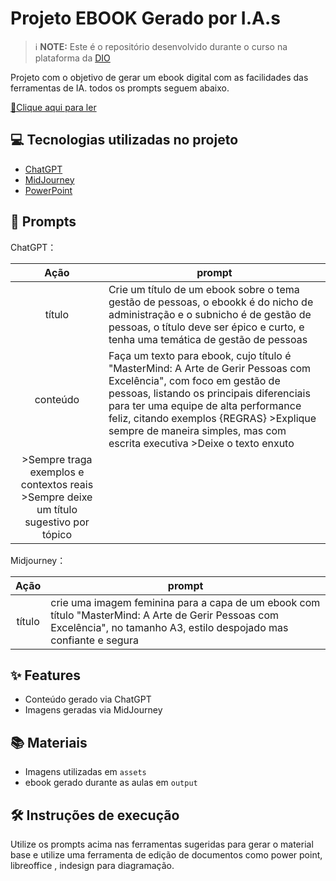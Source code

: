 # Projeto EBOOK Gerado por I.A.s


 > ℹ️ **NOTE:** Este é o repositório desenvolvido durante o curso na plataforma da [DIO](https://dio.me)

Projeto com o objetivo de gerar um ebook digital com as facilidades das ferramentas de IA. todos os prompts
seguem abaixo.

<a href="https://github.com/felipeAguiarCode/prompts-recipe-to-create-a-ebook/blob/main/output/ebook%20-%20css%20jedi%20output.pdf" title="View PDF now"> 📕Clique aqui para ler</a>

## 💻 Tecnologias utilizadas no projeto

- [ChatGPT](https://chat.openai.com/) 
- [MidJourney](https://www.midjourney.com/app/)
- [PowerPoint](https://www.microsoft.com/en/microsoft-365/powerpoint)

## 🧠 Prompts


ChatGPT：

|   Ação   | prompt                                                                                                                                                                                                                                                                         |
| :------: | ------------------------------------------------------------------------------------------------------------------------------------------------------------------------------------------------------------------------------------------------------------------------------ |
|  título  | Crie um título de um ebook sobre o tema gestão de pessoas, o ebookk é do nicho de administração e o subnicho é de gestão de pessoas, o título deve ser épico e curto, e tenha uma temática de gestão de pessoas |
| conteúdo | Faça um texto para ebook, cujo título é "MasterMind: A Arte de Gerir Pessoas com Excelência", com foco em gestão de pessoas, listando os principais diferenciais para ter uma equipe de alta performance feliz, citando exemplos {REGRAS} >Explique sempre de maneira simples, mas com escrita executiva >Deixe o texto enxuto
>Sempre traga exemplos e contextos reais >Sempre deixe um título sugestivo por tópico |


Midjourney：

|  Ação  | prompt                                                                                 |
| :----: | -------------------------------------------------------------------------------------- |
| título | crie uma imagem feminina para a capa de um ebook com título "MasterMind: A Arte de Gerir Pessoas com Excelência", no tamanho A3, estilo despojado mas confiante e segura |

## ✨ Features

- Conteúdo gerado via ChatGPT
- Imagens geradas via MidJourney

## 📚 Materiais

- Imagens utilizadas em `assets`
- ebook gerado durante as aulas em `output`

## 🛠️ Instruções de execução

Utilize os prompts acima nas ferramentas sugeridas para gerar o material base e utilize uma ferramenta de edição de documentos como power point, libreoffice , indesign para diagramação.
